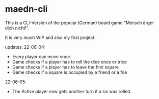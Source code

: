 # maedn-cli

This is a CLI-Version of the popular (German) board game "Mensch ärger dich nicht!".

It is very much WIP and also my first project.

updates:
22-06-04: 
- Every player can move once.
- Game checks if a player has to roll the dice once or trice
- Game checks if a player has to leave the first square
- Game checks if a square is occupied by a friend or a foe

22-06-05:
- The Active player now gets another turn if a six was rolled.